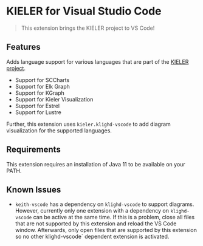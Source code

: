# KIELER for Visual Studio Code

> This extension brings the KIELER project to VS Code!

## Features

Adds language support for various languages that are part of the
[KIELER project](https://rtsys.informatik.uni-kiel.de/kieler).

-   Support for SCCharts
-   Support for Elk Graph
-   Support for KGraph
-   Support for Kieler Visualization
-   Support for Estrel
-   Support for Lustre

Further, this extension uses `kieler.klighd-vscode` to add diagram visualization for the supported
languages.

## Requirements

This extension requires an installation of Java 11 to be available on your PATH.

## Known Issues

-   `keith-vscode` has a dependency on `klighd-vscode` to support diagrams. However, currently only
    one extension with a dependency on `klighd-vscode` can be active at the same time. If this is a
    problem, close all files that are not supported by this extension and reload the VS Code window.
    Afterwards, only open files that are supported by this extension so no other klighd-vscode`
    dependent extension is activated.
